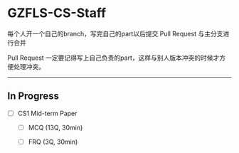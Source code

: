 # GZFLS-CS-Staff

每个人开一个自己的branch，写完自己的part以后提交 Pull Request 与主分支进行合并

Pull Request 一定要记得写上自己负责的part，这样与别人版本冲突的时候才方便处理冲突。

---

## In Progress

- [ ] CS1 Mid-term Paper
  - [ ] MCQ (13Q, 30min)
  - [ ] FRQ (3Q, 30min)

